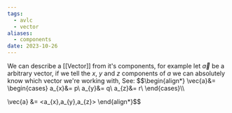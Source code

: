 ```yaml
---
tags:
  - avlc
  - vector
aliases:
  - components
date: 2023-10-26
---
```

We can describe a [[Vector]] from it's components, for example let $\vec{a}$ be a arbitrary vector, if we tell the $x$, $y$ and $z$ components of $a$ we can absolutely know which vector we're working with, See:
$$\begin{align*}
\vec{a}&= \begin{cases}
a_{x}&= p\\
a_{y}&= q\\
a_{z}&= r\\
\end{cases}\\\\

\vec{a} &= <a_{x},a_{y},a_{z}>
\end{align*}$$

